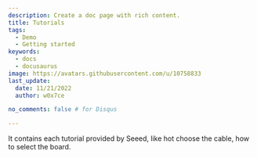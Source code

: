 ```yaml
---
description: Create a doc page with rich content.
title: Tutorials
tags:
  - Demo
  - Getting started
keywords:
  - docs
  - docusaurus
image: https://avatars.githubusercontent.com/u/10758833
last_update:
  date: 11/21/2022
  author: w0x7ce

no_comments: false # for Disqus

---
```


It contains each tutorial provided by Seeed, like hot choose the cable, how to select the board.